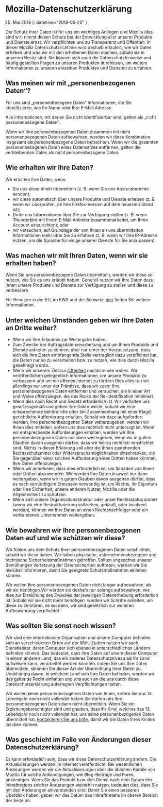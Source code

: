 ﻿# Mozilla-Datenschutzerklärung

25. Mai 2018
{: datetime="2018-05-25" }

Der Schutz Ihrer Daten ist für uns ein wichtiges Anliegen und Mozilla (das sind wir) nimmt diesen Schutz bei der Entwicklung aller unserer Produkte und Dienste ernst. Wir verpflichten uns zu Transparenz und Offenheit. In dieser Mozilla Datenschutzrichtlinie wird deshalb erläutert, wie wir Daten erheben und was wir mit den erhobenen Daten machen, sobald sie in unserem Besitz sind. Sie können sich auch die Datenschutzhinweise und häufig gestellten Fragen zu unseren Produkten durchlesen, um weitere Informationen zu unseren einzelnen Produkten und Diensten zu erfahren. 

## Was meinen wir mit „personenbezogenen Daten“?

Für uns sind „personenbezogene Daten“ Informationen, die Sie identifizieren, wie Ihr Name oder Ihre E-Mail Adresse.

Alle Informationen, mit denen Sie nicht identifizierbar sind, gelten als „nicht personenbezogene Daten”.

Wenn wir Ihre personenbezogenen Daten zusammen mit nicht personenbezogenen Daten aufbewahren, werden wir diese Kombination insgesamt als personenbezogene Daten betrachten. Wenn wir die gesamten personenbezogenen Daten eines Datensatzes entfernen, gelten die verbleibenden Daten als nicht personenbezogene Daten.

## Wie erhalten wir Ihre Daten?

Wir erhalten Ihre Daten, wenn:

* Sie uns diese direkt übermitteln (z. B. wenn Sie uns Absturzberichte senden);
* wir diese automatisch über unsere Produkte und Dienste erheben (z. B. wenn wir überprüfen, ob Ihre Firefox-Version auf dem neuesten Stand ist);
* Dritte uns Informationen über Sie zur Verfügung stellen (z. B. wenn Thunderbird mit Ihrem E-Mail Anbieter zusammenarbeitet, um Ihren Account einzurichten); oder
* wir versuchen, auf Grundlage der von Ihnen an uns übermittelten Informationen mehr über Sie zu erfahren (z. B. wenn wir Ihre IP-Adresse nutzen, um die Sprache für einige unserer Dienste für Sie anzupassen).

## Was machen wir mit Ihren Daten, wenn wir sie erhalten haben?

Wenn Sie uns personenbezogene Daten übermitteln, werden wir diese so nutzen, wie Sie es uns erlaubt haben. Generell nutzen wir Ihre Daten dazu, Ihnen unsere Produkte und Dienste zur Verfügung zu stellen und diese zu verbessern.

Für Benutzer in der EU, im EWR und der Schweiz: [hier](https://support.mozilla.org/kb/information-eu-eea-and-swiss-users) finden Sie weitere Informationen.

## Unter welchen Umständen geben wir Ihre Daten an Dritte weiter?

* Wenn wir Ihre Erlaubnis zur Weitergabe haben.
* Zum Zwecke der Auftragsdatenverarbeitung und um Ihnen Produkte und Dienste anbieten zu können, aber nur unter der Voraussetzung, dass sich die Ihre Daten empfangende Stelle vertraglich dazu verpflichtet hat, die Daten nur so zu verarbeiten bzw. zu nutzen, wie dies durch Mozilla genehmigt wurde.
* Wenn wir unserem Ziel zur [Offenheit](https://www.mozilla.org/about/manifesto/) nachkommen wollen. Wir veröffentlichen gelegentlich Informationen, um unsere Produkte zu verbessern und um ein offenes Internet zu fördern.Dies alles tun wir allerdings nur unter der Prämisse, dass wir zuvor Ihre personenbezogenen Daten entfernen und versuchen, sie in einer Art und Weise offenzulegen, die das Risiko der Re-Identifikation minimiert.
* Wenn dies nach Recht und Gesetz erforderlich ist. Wir verhalten uns gesetzesgemäß und geben Ihre Daten weiter, sobald wir eine entsprechende behördliche oder (im Zusammenhang mit einer Klage) gerichtliche Aufforderung erhalten. Sobald wir dazu aufgefordert werden, Ihre personenbezogenen Daten weiterzugeben, werden wir Ihnen dies mitteilen, sofern uns dies rechtlich nicht untersagt ist. Wenn wir entsprechende Aufforderungen erhalten, werden wir Ihre personenbezogenen Daten nur dann weitergeben, wenn wir in gutem Glauben davon ausgehen dürfen, dass wir hierzu rechtlich verpflichtet sind. Nichts in dieser Erklärung soll aber die Ihnen zustehenden Rechtsschutzmittel oder Widerspruchsmöglichkeiten einschränken, die Sie gegenüber einer solchen Aufforderung eines Dritten haben könnten, Ihre Daten offenzulegen.
* Wenn wir annehmen, dass dies erforderlich ist, um Schäden von Ihnen oder Dritten abzuwenden. Wir werden Ihre Daten insoweit nur dann weitergeben, wenn wir in gutem Glauben davon ausgehen dürfen, dass es nach vernünftigem Ermessen notwendig ist, um Rechte, Ihr Eigentum oder Ihre Sicherheit, unsere anderen Nutzer, Mozilla oder die Allgemeinheit zu schützen.
* Wenn sich unsere Organisationsstruktur oder unser Rechtsstatus ändert (wenn wir eine Restrukturierung vollziehen, gekauft, oder insolvent werden), können wir Ihre Daten an einen Rechtsnachfolger oder ein verbundenes Unternehmen weitergeben.

## Wie bewahren wir Ihre personenbezogenen Daten auf und wie schützen wir diese?

Wir fühlen uns dem Schutz Ihrer personenbezogenen Daten verpflichtet, sobald wir diese haben. Wir haben physische, unternehmensbezogene und technische Sicherheitsmaßnahmen getroffen. Sollten ungeachtet unserer Bemühungen Verletzung der Datensicherheit auftreten, werden wir Sie hierüber informieren, damit Sie geeignete Schutzmaßnahmen einleiten können.

Wir wollen Ihre personenbezogenen Daten nicht länger aufbewahren, als wir sie benötigen.Wir werden sie deshalb nur solange aufbewahren, wie dies zur Erreichung des Zweckes der jeweiligen Datenerhebung erforderlich ist. Sobald wir sie nicht mehr benötigen, werden wir Schritte einleiten, um diese zu zerstören, es sei denn, wir sind gesetzlich zur weiteren Aufbewahrung verpflichtet.

## Was sollten Sie sonst noch wissen?

Wir sind eine internationale Organisation und unsere Computer befinden sich an verschiedenen Orten auf der Welt. Zudem nutzen wir auch Dienstleister, deren Computer sich ebenso in unterschiedlichen Ländern befinden können. Das bedeutet, dass Ihre Daten auf einem dieser Computer in einem anderen Land, das ein anderes Datenschutzniveau als Ihr Land aufweisen kann, verarbeitet werden könnten. Indem Sie uns Ihre Daten übermitteln, stimmen Sie dieser Art der Übermittlung Ihrer Daten zu. Unabhängig davon, in welchem Land sich Ihre Daten befinden, werden wir das geltende Recht einhalten und uns auch an die uns durch diese Datenschutzerklärung auferlegten Verpflichtungen halten.

Wir wollen keine personenbezogenen Daten von Ihnen, sofern Sie das 13. Lebensjahr noch nicht vollendet haben.Sie dürfen uns Ihre personenbezogenen Daten dann nicht übermitteln. Wenn Sie ein Erziehungsberechtigter sind und glauben, dass ihr Kind, welches das 13. Lebensjahr noch nicht vollendet hat, uns seine personenbezogenen Daten übermittelt hat, [kontaktieren Sie uns bitte](https://www.mozilla.org/privacy/#contact), damit wir die Daten Ihres Kindes löschen können.

## Was geschieht im Falle von Änderungen dieser Datenschutzerklärung?

Es kann erforderlich sein, dass wir diese Datenschutzerklärung ändern.  Die Aktualisierungen werden im Internet veröffentlicht. Bei wesentlichen Änderungen werden wir die Aktualisierungen über die üblichen Kanäle von Mozilla für solche Ankündigungen, wie Blog-Beiträge und Foren, ankündigen. Wenn Sie das Produkt bzw. den Dienst nach dem Datum des Inkrafttretens solcher Änderungen weiterhin nutzen, bedeutet dies, dass Sie mit den Änderungen einverstanden sind. Damit Sie einen besseren Überblick haben, geben wir das Datum des Inkrafttretens im oberen Bereich der Seite an.
